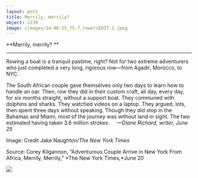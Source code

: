 ```yaml
---
layout: post
title: Merrily, merrily? 
object: 2239
image: /images/14-06-25_75.7_rowersEDIT-1.jpeg
---
```

**Merrily, merrily? **

****

Rowing a boat is a tranquil pastime, right? Not for two extreme adventurers who just completed a very long, rigorous row—from Agadir, Morocco, to NYC.

The South African couple gave themselves only two days to learn how to handle an oar. Then, row they did in their custom craft, all day, every day, for six months straight, without a support boat. They communed with dolphins and sharks. They watched videos on a laptop. They argued, lots, then spent three days without speaking. Though they did stop in the Bahamas and Miami, most of the journey was without land in sight. The two estimated having taken 3.6 million strokes.     *—Diane Richard, writer, June 25*

Image: Credit Jake Naughton/*The New York Times*

Source: Corey Kilgannon, “Adventurous Couple Arrive in New York From Africa, Merrily, Merrily,” *The New York Times,*June 20

![]({{siteurl.base}}/images/14-06-25_75.7_rowersEDIT-1.jpeg)
